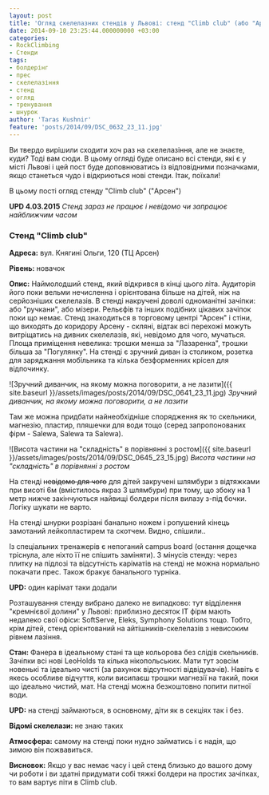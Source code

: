 ```yaml
---
layout: post
title: 'Огляд скелелазних стендів у Львові: стенд "Climb club" (або "Арсен")'
date: 2014-09-10 23:25:44.000000000 +03:00
categories:
- RockClimbing
- Стенди
tags:
- болдерінг
- прес
- скелелазіння
- стенд
- огляд
- тренування
- шнурок
author: 'Taras Kushnir'
feature: 'posts/2014/09/DSC_0632_23_11.jpg'
---
```


Ви твердо вирішили сходити хоч раз на скелелазіння, але не знаєте, куди? Тоді вам сюди. В цьому огляді буде описано всі стенди, які є у місті Львові і цей пост буде доповнюватись із відповідними позначками, якщо станеться чудо і відкриються нові стенди. Ітак, поїхали!

В цьому пості огляд стенду "Climb club" ("Арсен")

<strong>UPD 4.03.2015</strong> <em>Стенд зараз не працює і невідомо чи запрацює найближчим часом</em>

<!--more-->

### Стенд "Climb club"

<strong>Адреса:</strong> вул. Княгині Ольги, 120 (ТЦ Арсен)

<strong>Рівень:</strong> новачок

<strong>Опис:</strong> Наймолодший стенд, який відкрився в кінці цього літа. Аудиторія його поки вельми нечисленна і орієнтована більше на дітей, ніж на серйозніших скелелазів. В стенді накручені доволі одноманітні зачіпки: або "ручкани", або мізери. Рельєфів та інших подібних цікавих зачіпок поки що немає. Стенд знаходиться в торговому центрі "Арсен" і стіни, що виходять до коридору Арсену - скляні, відтак всі перехожі можуть витріщатись на дивних скелелазів, які, невідомо для чого, мучаться. Площа приміщення невелика: трошки менша за "Лазаренка", трошки більша за "Погулянку". На стенді є зручний диван із столиком, розетка для заряджання мобільника та кілька безформенних крісел для відпочинку.

![Зручний диванчик, на якому можна поговорити, а не лазити]({{ site.baseurl }}/assets/images/posts/2014/09/DSC_0641_23_11.jpg)
*Зручний диванчик, на якому можна поговорити, а не лазити*

Там же можна придбати найнеобхідніше спорядження як то скельники, магнезію, пластир, пляшечки для води тощо (серед запропонованих фірм - Salewa, Salewa та Salewa).

![Висота частини на "складність" в порівнянні з ростом]({{ site.baseurl }}/assets/images/posts/2014/09/DSC_0645_23_15.jpg)
*Висота частини на "складність" в порівнянні з ростом*

На стенді <del>невідомо для чого</del> для дітей закручені шлямбури з відтяжками при висоті 6м (вмістилось якраз 3 шлямбури) при тому, що збоку на 1 метр нижче закінчуються найвищі болдери після вилазу з-під бочки. Логіку шукати не варто.

На стенді шнурки розрізані банально ножем і ропушений кінець замотаний лейкопластирем та скотчем. Видно, спішили..

Із спеціальних тренажерів є непоганий campus board (остання дощечка тріснула, але ніхто її не спішить заміняти). З мінусів cтенду: через плитку на підлозі та відсутність каріматів на стенді не можна нормально покачати прес. Також бракує банального турніка.

<strong>UPD:</strong> один карімат таки додали

Розташування стенду вибрано далеко не випадково: тут відділення "кремнієвої долини" у Львові: приблизно десяток IT фірм мають недалеко свої офіси: SoftServe, Eleks, Symphony Solutions тощо. Тобто, крім дітей, стенд орієнтований на айтішників-скелелазів з невисоким рівнем лазіння.

<strong>Стан:</strong> Фанера в ідеальному стані та ще кольорова без слідів скельників. Зачіпки всі нові LeoHolds та кілька нікопольських. Мати тут зовсім новенькі та ідеально чисті (за рахунок відсутності відвідувачів). Навіть є якесь особливе відчуття, коли висипаєш трошки магнезії на такий, поки що ідеально чистий, мат. На стенді можна безкоштовно попити питної води.

<strong>UPD:</strong> на стенді займаються, в основному, діти як в секціях так і без.

<strong>Відомі скелелази:</strong> не знаю таких

<strong>Атмосфера:</strong> самому на стенді поки нудно займатись і є надія, що зимою він пожвавиться.

<strong>Висновок:</strong> Якщо у вас немає часу і цей стенд близько до вашого дому чи роботи і ви здатні придумати собі тяжкі болдери на простих зачіпках, то вам вартує піти в Climb club.

